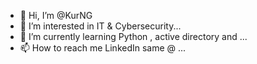 - 👋 Hi, I’m @KurNG
- 👀 I’m interested in IT & Cybersecurity...
- 🌱 I’m currently learning Python , active directory and ...
- 📫 How to reach me LinkedIn same @  ...

<!---
KurNG/KurNG is a ✨ special ✨ repository because its `README.md` (this file) appears on your GitHub profile.
You can click the Preview link to take a look at your changes.
--->
